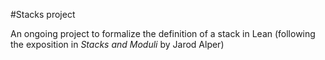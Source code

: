#Stacks project 

An ongoing project to formalize the definition of a stack in Lean (following the exposition in *Stacks and Moduli* by Jarod Alper)
